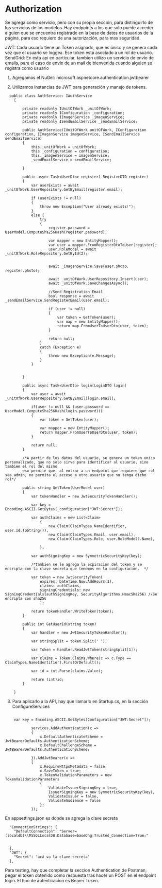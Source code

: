 # Authorization
Se agrega como servicio, pero con su propia sección, para distinguirlo de los servicios de los modelos.
Hay endpoints a los que solo puede acceder alguien que se encuentra registrado en la base de datos de usuarios de la página, para eso requiero de una autorización, para mas seguridad.

JWT: Cada usuario tiene un Token asignado, que es único y se genera cada vez que el usuario se loggea. Ese token está asociado a un rol de usuario.
SendGrid: En esta api en particular, tambien utilizo un servicio de envío de emails, para el caso de envío de un mail de bienvenida cuando alguien se registra como usuario

1) Agregamos el NuGet: microsoft.aspnetcore.authentication.jwtbearer

2) Utilizamos instancias de JWT para generación y manejo de tokens.

```
  public class AuthService: IAuthService
    {

        private readonly IUnitOfWork _unitOfWork;
        private readonly IConfiguration _configuration;
        private readonly IImagenService _imagenService;
        private readonly ISendEmailService _sendEmailService;

        public AuthService(IUnitOfWork unitOfWork, IConfiguration configuration, IImagenService imagenService, ISendEmailService sendEmailService)
        {
            this._unitOfWork = unitOfWork;
            this._configuration = configuration;
            this._imagenService = imagenService;
            _sendEmailService = sendEmailService;

        }

        public async Task<UserDto> register( RegisterDTO register)
        {
            var userExists = await _unitOfWork.UserRepository.GetByEmail(register.email);

            if (userExists != null)
            {
                throw new Exception("User already exists!");
            }
            else {
                try
                {
                    register.password = UserModel.ComputeSha256Hash(register.password);

                    var mapper = new EntityMapper();
                    var user = mapper.FromRegisterDtoToUser(register);
                    user.RoleModel = await _unitOfWork.RoleRepository.GetById(2);

                   
                    await _imagenService.Save(user.photo, register.photo);

                    await _unitOfWork.UserRepository.Insert(user);
                    await _unitOfWork.SaveChangesAsync();

                    //Send Registration Email
                    bool response = await _sendEmailService.SendRegisterEmail(user.email);

                    if (user != null)
                    {
                        var token = GetToken(user);
                        var map = new EntityMapper();
                        return map.FromUserToUserDto(user, token);
                    }

                    return null;
                }
                catch (Exception e)
                {
                    throw new Exception(e.Message);
                }
            }
             
           
        }

        public async Task<UserDto> login(LoginDTO login)
        {
            var user = await _unitOfWork.UserRepository.GetByEmail(login.email);  

            if(user != null && (user.password == UserModel.ComputeSha256Hash(login.password)))
            {
                var token = GetToken(user);

                var mapper = new EntityMapper();
                return mapper.FromUserToUserDto(user, token);
            }

            return null;
        }
        
        /*A partir de los datos del usuario, se genera un token unico personalizado, que no solo sirve para identificar al usuario, sino tambien el rol del mismo
        eso permite que, al entrar a un endpoint que requiere que rol sea admin, no permita el acceso a otro usuario que no tenga dicho rol*/
        
        public string GetToken(UserModel user)
        {
            var tokenHandler = new JwtSecurityTokenHandler();

            var key = Encoding.ASCII.GetBytes(_configuration["JWT:Secret"]);

            var authClaims = new List<Claim>
                {
                    new Claim(ClaimTypes.NameIdentifier, user.Id.ToString()),
                    new Claim(ClaimTypes.Email, user.email),
                    new Claim(ClaimTypes.Role, user.RoleModel?.Name),

                };

            var authSigningKey = new SymmetricSecurityKey(key);
            
            /*tambien se le agrega la expiracion del token y se encripta con la clave secreta que tenemos en la configuracion.  */

            var token = new JwtSecurityToken(
                expires: DateTime.Now.AddHours(1),
                claims: authClaims,
                signingCredentials: new SigningCredentials(authSigningKey, SecurityAlgorithms.HmacSha256) //Se encripta con sha256
                );

            return tokenHandler.WriteToken(token);
        }

        public int GetUserId(string token)
        {
            var handler = new JwtSecurityTokenHandler();

            var stringSplit = token.Split(' ');

            var Token = handler.ReadJwtToken(stringSplit[1]);

            var claims = Token.Claims.Where(c => c.Type == ClaimTypes.NameIdentifier).FirstOrDefault();

            var id = int.Parse(claims.Value);

            return (int)id;
        }

    }

```

3) Para aplicarlo a la API, hay que llamarlo en Startup.cs, en la sección ConfigureServices

```
  
    var key = Encoding.ASCII.GetBytes(Configuration["JWT:Secret"]);

            services.AddAuthentication(x =>
            {
                x.DefaultAuthenticateScheme = JwtBearerDefaults.AuthenticationScheme;
                x.DefaultChallengeScheme = JwtBearerDefaults.AuthenticationScheme;

            }).AddJwtBearer(x =>
            {
                x.RequireHttpsMetadata = false;
                x.SaveToken = true;
                x.TokenValidationParameters = new TokenValidationParameters
                {
                    ValidateIssuerSigningKey = true,
                    IssuerSigningKey = new SymmetricSecurityKey(key),
                    ValidateIssuer = false,
                    ValidateAudience = false
                };
            });

```
En appsettings.json es donde se agrega la clave secreta

```
  "ConnectionStrings": {
    "DefaultConnection": "Server=(localdb)\\MSSQLLocalDB;Database=baseOng;Trusted_Connection=True;"


  },
  "JWT": {
    "Secret": "acá va la clave secreta"
  },
```

Para testing, hay que completar la seccion Authentication de Postman, pegar el token obtenido como respuesta tras hacer un POST en el endpoint login. El tipo de autenticacion es Bearer Token.
